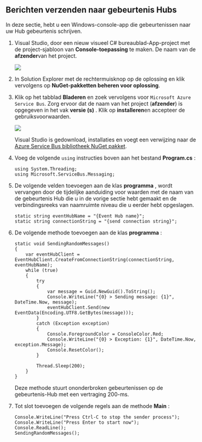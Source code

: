 ## <a name="send-messages-to-event-hubs"></a>Berichten verzenden naar gebeurtenis Hubs

In deze sectie, hebt u een Windows-console-app die gebeurtenissen naar uw Hub gebeurtenis schrijven.

1. Visual Studio, door een nieuw visueel C# bureaublad-App-project met de project-sjabloon van **Console-toepassing** te maken. De naam van de **afzender**van het project.

    ![](./media/service-bus-event-hubs-getstarted-send-csharp/create-sender-csharp1.png)

2. In Solution Explorer met de rechtermuisknop op de oplossing en klik vervolgens op **NuGet-pakketten beheren voor oplossing**. 

3. Klik op het tabblad **Bladeren** en zoek vervolgens voor `Microsoft Azure Service Bus`. Zorg ervoor dat de naam van het project (**afzender**) is opgegeven in het vak **versie (s)** . Klik op **installeren**en accepteer de gebruiksvoorwaarden. 

    ![](./media/service-bus-event-hubs-getstarted-send-csharp/create-sender-csharp2.png)

    Visual Studio is gedownload, installaties en voegt een verwijzing naar de [Azure Service Bus bibliotheek NuGet pakket](https://www.nuget.org/packages/WindowsAzure.ServiceBus).

4. Voeg de volgende `using` instructies boven aan het bestand **Program.cs** :

    ```
    using System.Threading;
    using Microsoft.ServiceBus.Messaging;
    ```

5. De volgende velden toevoegen aan de klas **programma** , wordt vervangen door de tijdelijke aanduiding voor waarden met de naam van de gebeurtenis Hub die u in de vorige sectie hebt gemaakt en de verbindingsreeks van naamruimte niveau die u eerder hebt opgeslagen.

    ```
    static string eventHubName = "{Event Hub name}";
    static string connectionString = "{send connection string}";
    ```

6. De volgende methode toevoegen aan de klas **programma** :

    ```
    static void SendingRandomMessages()
    {
        var eventHubClient = EventHubClient.CreateFromConnectionString(connectionString, eventHubName);
        while (true)
        {
            try
            {
                var message = Guid.NewGuid().ToString();
                Console.WriteLine("{0} > Sending message: {1}", DateTime.Now, message);
                eventHubClient.Send(new EventData(Encoding.UTF8.GetBytes(message)));
            }
            catch (Exception exception)
            {
                Console.ForegroundColor = ConsoleColor.Red;
                Console.WriteLine("{0} > Exception: {1}", DateTime.Now, exception.Message);
                Console.ResetColor();
            }

            Thread.Sleep(200);
        }
    }
    ```

    Deze methode stuurt ononderbroken gebeurtenissen op de gebeurtenis-Hub met een vertraging 200-ms.

7. Tot slot toevoegen de volgende regels aan de methode **Main** :

    ```
    Console.WriteLine("Press Ctrl-C to stop the sender process");
    Console.WriteLine("Press Enter to start now");
    Console.ReadLine();
    SendingRandomMessages();
    ```
